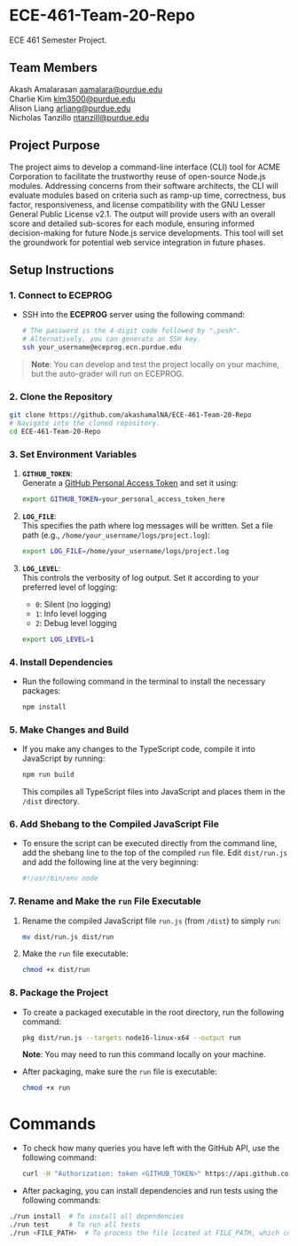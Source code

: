 # ECE-461-Team-20-Repo
ECE 461 Semester Project.

## Team Members
Akash Amalarasan aamalara@purdue.edu <br>
Charlie Kim kim3500@purdue.edu <br>
Alison Liang arliang@purdue.edu <br>
Nicholas Tanzillo ntanzill@purdue.edu

## Project Purpose
The project aims to develop a command-line interface (CLI) tool for ACME Corporation to facilitate the trustworthy reuse of open-source Node.js modules. Addressing concerns from their software architects, the CLI will evaluate modules based on criteria such as ramp-up time, correctness, bus factor, responsiveness, and license compatibility with the GNU Lesser General Public License v2.1. The output will provide users with an overall score and detailed sub-scores for each module, ensuring informed decision-making for future Node.js service developments. This tool will set the groundwork for potential web service integration in future phases.

## Setup Instructions
### **1. Connect to ECEPROG**

- SSH into the **ECEPROG** server using the following command:
   ```bash
   # The password is the 4-digit code followed by ",push".
   # Alternatively, you can generate an SSH key.
   ssh your_username@eceprog.ecn.purdue.edu
   ```

> **Note**: You can develop and test the project locally on your machine, but the auto-grader will run on ECEPROG.

### **2. Clone the Repository**
   ```bash
   git clone https://github.com/akashamalNA/ECE-461-Team-20-Repo
   # Navigate into the cloned repository.
   cd ECE-461-Team-20-Repo
   ```

### **3. Set Environment Variables**
1. **`GITHUB_TOKEN`**:  
   Generate a [GitHub Personal Access Token](https://github.com/settings/tokens) and set it using:
   ```bash
   export GITHUB_TOKEN=your_personal_access_token_here
   ```
   
2. **`LOG_FILE`**:  
   This specifies the path where log messages will be written. Set a file path (e.g., `/home/your_username/logs/project.log`):
   ```bash
   export LOG_FILE=/home/your_username/logs/project.log
   ```

3. **`LOG_LEVEL`**:  
   This controls the verbosity of log output. Set it according to your preferred level of logging:
   - `0`: Silent (no logging)
   - `1`: Info level logging
   - `2`: Debug level logging
   ```bash
   export LOG_LEVEL=1
   ```

### **4. Install Dependencies**

- Run the following command in the terminal to install the necessary packages:
   ```bash
   npm install
   ```

### **5. Make Changes and Build**

- If you make any changes to the TypeScript code, compile it into JavaScript by running:
   ```bash
   npm run build
   ```
   This compiles all TypeScript files into JavaScript and places them in the `/dist` directory.

### **6. Add Shebang to the Compiled JavaScript File**

- To ensure the script can be executed directly from the command line, add the shebang line to the top of the compiled `run` file. Edit `dist/run.js` and add the following line at the very beginning:
   ```bash
   #!/usr/bin/env node
   ```

### **7. Rename and Make the `run` File Executable**

1. Rename the compiled JavaScript file `run.js` (from `/dist`) to simply `run`:
   ```bash
   mv dist/run.js dist/run
   ```

2. Make the `run` file executable:
   ```bash
   chmod +x dist/run
   ```

### **8. Package the Project**

- To create a packaged executable in the root directory, run the following command:
   ```bash
   pkg dist/run.js --targets node16-linux-x64 --output run
   ```
   **Note**: You may need to run this command locally on your machine.

- After packaging, make sure the `run` file is executable:
   ```bash
   chmod +x run
   ```

# **Commands**

- To check how many queries you have left with the GitHub API, use the following command:
   ```bash
   curl -H "Authorization: token <GITHUB_TOKEN>" https://api.github.com/rate_limit
   ```

- After packaging, you can install dependencies and run tests using the following commands:
```bash
./run install  # To install all dependencies
./run test     # To run all tests
./run <FILE_PATH>  # To process the file located at FILE_PATH, which contains valid URL(s) to process.
```
